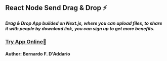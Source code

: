 
## React Node Send Drag & Drop ⚡️

##### Drag & Drop App builded on Next.js, where you can upload files, to share it with people by download link, you can sign up to get more benefits.

### [Try App Online](https://next-send.netlify.app/)🔑

#### Author: Bernardo F. D'Addario
